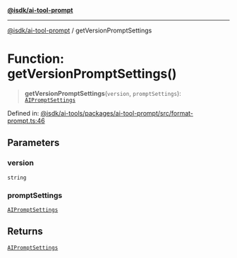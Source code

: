 [**@isdk/ai-tool-prompt**](../README.md)

***

[@isdk/ai-tool-prompt](../globals.md) / getVersionPromptSettings

# Function: getVersionPromptSettings()

> **getVersionPromptSettings**(`version`, `promptSettings`): [`AIPromptSettings`](../interfaces/AIPromptSettings.md)

Defined in: [@isdk/ai-tools/packages/ai-tool-prompt/src/format-prompt.ts:46](https://github.com/isdk/ai-tool-prompt.js/blob/a2b49ef3337bf83b9b81d4bcb9555a8f6044965e/src/format-prompt.ts#L46)

## Parameters

### version

`string`

### promptSettings

[`AIPromptSettings`](../interfaces/AIPromptSettings.md)

## Returns

[`AIPromptSettings`](../interfaces/AIPromptSettings.md)
